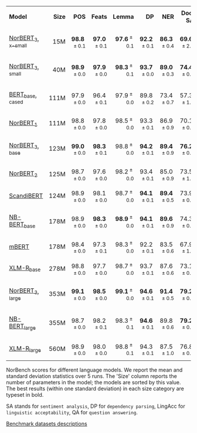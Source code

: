 <table>
<tbody>
<tr class="odd">
<td style="text-align: left;">
<p><strong>Model</strong></p></td>
<td style="text-align: right;"><strong>Size</strong></td>
<td style="text-align: right;"><strong>POS</strong></td>
<td style="text-align: right;"><strong>Feats</strong></td>
<td style="text-align: right;"><strong>Lemma</strong></td>
<td style="text-align: right;"><strong>DP</strong></td>
<td style="text-align: right;"><strong>NER</strong></td>
<td style="text-align: right;"><strong>Doc. SA</strong></td>
<td style="text-align: right;"><strong>Sent. SA</strong></td>
<td style="text-align: right;"><strong>TSA</strong></td>
<td style="text-align: right;"><strong>LingAcc</strong></td>
<td style="text-align: right;"><strong>QA</strong></td>
</tr>
<tr class="even">
<td style="text-align: left;">
<p><a href="https://huggingface.co/ltg/norbert3-xs">NorBERT<sub>3, x-small</sub></a></p></td>
<td style="text-align: right;">15M</td>
<td style="text-align: right;"><strong>98.8</strong><span class="math inline"><sup> ± 0.1</sup></span></td>
<td style="text-align: right;"><strong>97.0</strong><span class="math inline"><sup> ± 0.1</sup></span></td>
<td style="text-align: right;"><strong>97.6</strong><span class="math inline"><sup> ± 0.1</sup></span></td>
<td style="text-align: right;"><strong>92.2</strong><span class="math inline"><sup> ± 0.1</sup></span></td>
<td style="text-align: right;"><strong>86.3</strong><span class="math inline"><sup> ± 0.4</sup></span></td>
<td style="text-align: right;"><strong>69.6</strong><span class="math inline"><sup> ± 2.4</sup></span></td>
<td style="text-align: right;"><strong>66.2</strong><span class="math inline"><sup> ± 1.2</sup></span></td>
<td style="text-align: right;"><strong>43.2</strong><span class="math inline"><sup> ± 0.5</sup></span></td>
<td style="text-align: right;"><strong>47.1</strong><span class="math inline"><sup> ± 0.5</sup></span></td>
<td style="text-align: right;"><strong>65.6</strong><span class="math inline"><sup> ± 3.9</sup></span></td>
</tr>
<tr class="odd">
<td style="text-align: left;">
<p><a href="https://huggingface.co/ltg/norbert3-small">NorBERT<sub>3, small</sub></a></p></td>
<td style="text-align: right;">40M</td>
<td style="text-align: right;"><strong>98.9</strong><span class="math inline"><sup> ± 0.0</sup></span></td>
<td style="text-align: right;"><strong>97.9</strong><span class="math inline"><sup> ± 0.0</sup></span></td>
<td style="text-align: right;"><strong>98.3</strong><span class="math inline"><sup> ± 0.1</sup></span></td>
<td style="text-align: right;"><strong>93.7</strong><span class="math inline"><sup> ± 0.0</sup></span></td>
<td style="text-align: right;"><strong>89.0</strong><span class="math inline"><sup> ± 0.3</sup></span></td>
<td style="text-align: right;"><strong>74.4</strong><span class="math inline"><sup> ± 0.5</sup></span></td>
<td style="text-align: right;"><strong>71.9</strong><span class="math inline"><sup> ± 1.3</sup></span></td>
<td style="text-align: right;"><strong>48.9</strong><span class="math inline"><sup> ± 0.9</sup></span></td>
<td style="text-align: right;"><strong>55.9</strong><span class="math inline"><sup> ± 0.2</sup></span></td>
<td style="text-align: right;"><strong>80.5</strong><span class="math inline"><sup> ± 1.2</sup></span></td>
</tr>
<tr class="even">
<td style="text-align: left;">
<p><a href="https://huggingface.co/bert-base-cased">BERT<sub>base, cased</sub></a></p></td>
<td style="text-align: right;">111M</td>
<td style="text-align: right;">97.9<span class="math inline"><sup> ± 0.0</sup></span></td>
<td style="text-align: right;">96.4<span class="math inline"><sup> ± 0.1</sup></span></td>
<td style="text-align: right;">97.9<span class="math inline"><sup> ± 0.0</sup></span></td>
<td style="text-align: right;">89.8<span class="math inline"><sup> ± 0.2</sup></span></td>
<td style="text-align: right;">73.4<span class="math inline"><sup> ± 0.7</sup></span></td>
<td style="text-align: right;">57.3<span class="math inline"><sup> ± 1.4</sup></span></td>
<td style="text-align: right;">53.0<span class="math inline"><sup> ± 1.1</sup></span></td>
<td style="text-align: right;">23.2<span class="math inline"><sup> ± 2.2</sup></span></td>
<td style="text-align: right;">23.9<span class="math inline"><sup> ± 0.4</sup></span></td>
<td style="text-align: right;">44.9<span class="math inline"><sup> ± 2.2</sup></span></td>
</tr>
<tr class="odd">
<td style="text-align: left;">
<p><a href="https://huggingface.co/ltg/norbert">NorBERT<sub>1</sub></a></p></td>
<td style="text-align: right;">111M</td>
<td style="text-align: right;">98.8<span class="math inline"><sup> ± 0.0</sup></span></td>
<td style="text-align: right;">97.8<span class="math inline"><sup> ± 0.0</sup></span></td>
<td style="text-align: right;">98.5<span class="math inline"><sup> ± 0.0</sup></span></td>
<td style="text-align: right;">93.3<span class="math inline"><sup> ± 0.1</sup></span></td>
<td style="text-align: right;">86.9<span class="math inline"><sup> ± 0.9</sup></span></td>
<td style="text-align: right;">70.1<span class="math inline"><sup> ± 0.4</sup></span></td>
<td style="text-align: right;">70.7<span class="math inline"><sup> ± 0.9</sup></span></td>
<td style="text-align: right;">45.4<span class="math inline"><sup> ± 1.1</sup></span></td>
<td style="text-align: right;">35.9<span class="math inline"><sup> ± 1.7</sup></span></td>
<td style="text-align: right;">72.5<span class="math inline"><sup> ± 1.6</sup></span></td>
</tr>
<tr class="even">
<td style="text-align: left;">
<p><a href="https://huggingface.co/ltg/norbert3-base">NorBERT<sub>3, base</sub></a></p></td>
<td style="text-align: right;">123M</td>
<td style="text-align: right;"><strong>99.0</strong><span class="math inline"><sup> ± 0.0</sup></span></td>
<td style="text-align: right;"><strong>98.3</strong><span class="math inline"><sup> ± 0.1</sup></span></td>
<td style="text-align: right;">98.8<span class="math inline"><sup> ± 0.0</sup></span></td>
<td style="text-align: right;"><strong>94.2</strong><span class="math inline"><sup> ± 0.1</sup></span></td>
<td style="text-align: right;"><strong>89.4</strong><span class="math inline"><sup> ± 0.9</sup></span></td>
<td style="text-align: right;"><strong>76.2</strong><span class="math inline"><sup> ± 0.8</sup></span></td>
<td style="text-align: right;"><strong>74.4</strong><span class="math inline"><sup> ± 0.3</sup></span></td>
<td style="text-align: right;"><strong>50.2</strong><span class="math inline"><sup> ± 0.7</sup></span></td>
<td style="text-align: right;"><strong>59.2</strong><span class="math inline"><sup> ± 0.3</sup></span></td>
<td style="text-align: right;"><strong>86.2</strong><span class="math inline"><sup> ± 0.3</sup></span></td>
</tr>
<tr class="odd">
<td style="text-align: left;">
<p><a href="https://huggingface.co/ltg/norbert2">NorBERT<sub>2</sub></a></p></td>
<td style="text-align: right;">125M</td>
<td style="text-align: right;">98.7<span class="math inline"><sup> ± 0.0</sup></span></td>
<td style="text-align: right;">97.6<span class="math inline"><sup> ± 0.0</sup></span></td>
<td style="text-align: right;">98.2<span class="math inline"><sup> ± 0.0</sup></span></td>
<td style="text-align: right;">93.4<span class="math inline"><sup> ± 0.1</sup></span></td>
<td style="text-align: right;">85.0<span class="math inline"><sup> ± 0.9</sup></span></td>
<td style="text-align: right;">73.5<span class="math inline"><sup> ± 1.1</sup></span></td>
<td style="text-align: right;">72.5<span class="math inline"><sup> ± 1.5</sup></span></td>
<td style="text-align: right;">45.4<span class="math inline"><sup> ± 1.1</sup></span></td>
<td style="text-align: right;">56.1<span class="math inline"><sup> ± 0.3</sup></span></td>
<td style="text-align: right;">76.6<span class="math inline"><sup> ± 0.7</sup></span></td>
</tr>
<tr class="even">
<td style="text-align: left;">
<p><a href="https://huggingface.co/vesteinn/ScandiBERT">ScandiBERT</a></p></td>
<td style="text-align: right;">124M</td>
<td style="text-align: right;">98.9<span class="math inline"><sup> ± 0.0</sup></span></td>
<td style="text-align: right;">98.1<span class="math inline"><sup> ± 0.0</sup></span></td>
<td style="text-align: right;">98.7<span class="math inline"><sup> ± 0.0</sup></span></td>
<td style="text-align: right;"><strong>94.1</strong><span class="math inline"><sup> ± 0.1</sup></span></td>
<td style="text-align: right;"><strong>89.4</strong><span class="math inline"><sup> ± 0.5</sup></span></td>
<td style="text-align: right;">73.9<span class="math inline"><sup> ± 0.4</sup></span></td>
<td style="text-align: right;">71.6<span class="math inline"><sup> ± 1.3</sup></span></td>
<td style="text-align: right;">48.8<span class="math inline"><sup> ± 1.0</sup></span></td>
<td style="text-align: right;">57.1<span class="math inline"><sup> ± 0.4</sup></span></td>
<td style="text-align: right;">79.0<span class="math inline"><sup> ± 0.7</sup></span></td>
</tr>
<tr class="odd">
<td style="text-align: left;">
<p><a href="https://huggingface.co/NbAiLab/nb-bert-base">NB-BERT<sub>base</sub></a></p></td>
<td style="text-align: right;">178M</td>
<td style="text-align: right;">98.9<span class="math inline"><sup> ± 0.0</sup></span></td>
<td style="text-align: right;"><strong>98.3</strong><span class="math inline"><sup> ± 0.0</sup></span></td>
<td style="text-align: right;"><strong>98.9</strong><span class="math inline"><sup> ± 0.0</sup></span></td>
<td style="text-align: right;"><strong>94.1</strong><span class="math inline"><sup> ± 0.1</sup></span></td>
<td style="text-align: right;"><strong>89.6</strong><span class="math inline"><sup> ± 0.9</sup></span></td>
<td style="text-align: right;">74.3<span class="math inline"><sup> ± 0.6</sup></span></td>
<td style="text-align: right;">73.7<span class="math inline"><sup> ± 0.8</sup></span></td>
<td style="text-align: right;">49.2<span class="math inline"><sup> ± 1.3</sup></span></td>
<td style="text-align: right;">58.1<span class="math inline"><sup> ± 0.5</sup></span></td>
<td style="text-align: right;">79.1<span class="math inline"><sup> ± 1.2</sup></span></td>
</tr>
<tr class="even">
<td style="text-align: left;">
<p><a href="https://huggingface.co/bert-base-multilingual-cased">mBERT</a></p></td>
<td style="text-align: right;">178M</td>
<td style="text-align: right;">98.4<span class="math inline"><sup> ± 0.0</sup></span></td>
<td style="text-align: right;">97.3<span class="math inline"><sup> ± 0.1</sup></span></td>
<td style="text-align: right;">98.3<span class="math inline"><sup> ± 0.0</sup></span></td>
<td style="text-align: right;">92.2<span class="math inline"><sup> ± 0.1</sup></span></td>
<td style="text-align: right;">83.5<span class="math inline"><sup> ± 0.6</sup></span></td>
<td style="text-align: right;">67.9<span class="math inline"><sup> ± 1.2</sup></span></td>
<td style="text-align: right;">62.7<span class="math inline"><sup> ± 1.2</sup></span></td>
<td style="text-align: right;">39.6<span class="math inline"><sup> ± 1.3</sup></span></td>
<td style="text-align: right;">46.4<span class="math inline"><sup> ± 0.7</sup></span></td>
<td style="text-align: right;">76.5<span class="math inline"><sup> ± 0.9</sup></span></td>
</tr>
<tr class="odd">
<td style="text-align: left;">
<p><a href="https://huggingface.co/xlm-roberta-base">XLM-R<sub>base</sub></a></p></td>
<td style="text-align: right;">278M</td>
<td style="text-align: right;">98.8<span class="math inline"><sup> ± 0.0</sup></span></td>
<td style="text-align: right;">97.7<span class="math inline"><sup> ± 0.0</sup></span></td>
<td style="text-align: right;">98.7<span class="math inline"><sup> ± 0.0</sup></span></td>
<td style="text-align: right;">93.7<span class="math inline"><sup> ± 0.1</sup></span></td>
<td style="text-align: right;">87.6<span class="math inline"><sup> ± 0.6</sup></span></td>
<td style="text-align: right;">73.1<span class="math inline"><sup> ± 0.7</sup></span></td>
<td style="text-align: right;">72.2<span class="math inline"><sup> ± 0.3</sup></span></td>
<td style="text-align: right;">49.4<span class="math inline"><sup> ± 0.5</sup></span></td>
<td style="text-align: right;">58.6<span class="math inline"><sup> ± 0.3</sup></span></td>
<td style="text-align: right;">78.9<span class="math inline"><sup> ± 0.6</sup></span></td>
</tr>
<tr class="even">
<td style="text-align: left;">
<p><a href="https://huggingface.co/ltg/norbert3-large">NorBERT<sub>3, large</sub></a></p></td>
<td style="text-align: right;">353M</td>
<td style="text-align: right;"><strong>99.1</strong><span class="math inline"><sup> ± 0.0</sup></span></td>
<td style="text-align: right;"><strong>98.5</strong><span class="math inline"><sup> ± 0.0</sup></span></td>
<td style="text-align: right;"><strong>99.1</strong><span class="math inline"><sup> ± 0.0</sup></span></td>
<td style="text-align: right;"><strong>94.6</strong><span class="math inline"><sup> ± 0.1</sup></span></td>
<td style="text-align: right;"><strong>91.4</strong><span class="math inline"><sup> ± 0.5</sup></span></td>
<td style="text-align: right;"><strong>79.2</strong><span class="math inline"><sup> ± 0.7</sup></span></td>
<td style="text-align: right;"><strong>78.4</strong><span class="math inline"><sup> ± 0.6</sup></span></td>
<td style="text-align: right;"><strong>54.1</strong><span class="math inline"><sup> ± 0.6</sup></span></td>
<td style="text-align: right;"><strong>61.0</strong><span class="math inline"><sup> ± 0.4</sup></span></td>
<td style="text-align: right;"><strong>88.7</strong><span class="math inline"><sup> ± 0.8</sup></span></td>
</tr>
<tr class="odd">
<td style="text-align: left;">
<p><a href="https://huggingface.co/NbAiLab/nb-bert-large">NB-BERT<sub>large</sub></a></p></td>
<td style="text-align: right;">355M</td>
<td style="text-align: right;">98.7<span class="math inline"><sup> ± 0.0</sup></span></td>
<td style="text-align: right;">98.2<span class="math inline"><sup> ± 0.1</sup></span></td>
<td style="text-align: right;">98.3<span class="math inline"><sup> ± 0.1</sup></span></td>
<td style="text-align: right;"><strong>94.6</strong><span class="math inline"><sup> ± 0.1</sup></span></td>
<td style="text-align: right;">89.8<span class="math inline"><sup> ± 0.6</sup></span></td>
<td style="text-align: right;"><strong>79.2</strong><span class="math inline"><sup> ± 0.9</sup></span></td>
<td style="text-align: right;">77.5<span class="math inline"><sup> ± 0.7</sup></span></td>
<td style="text-align: right;"><strong>54.6</strong><span class="math inline"><sup> ± 0.7</sup></span></td>
<td style="text-align: right;">59.7<span class="math inline"><sup> ± 0.1</sup></span></td>
<td style="text-align: right;">87.0<span class="math inline"><sup> ± 0.5</sup></span></td>
</tr>
<tr class="even">
<td style="text-align: left;">
<p><a href="https://huggingface.co/xlm-roberta-large">XLM-R<sub>large</sub></a></p></td>
<td style="text-align: right;">560M</td>
<td style="text-align: right;">98.9<span class="math inline"><sup> ± 0.0</sup></span></td>
<td style="text-align: right;">98.0<span class="math inline"><sup> ± 0.0</sup></span></td>
<td style="text-align: right;">98.8<span class="math inline"><sup> ± 0.1</sup></span></td>
<td style="text-align: right;">94.3<span class="math inline"><sup> ± 0.1</sup></span></td>
<td style="text-align: right;">87.5<span class="math inline"><sup> ± 1.0</sup></span></td>
<td style="text-align: right;">76.8<span class="math inline"><sup> ± 0.6</sup></span></td>
<td style="text-align: right;">75.4<span class="math inline"><sup> ± 1.3</sup></span></td>
<td style="text-align: right;">52.3<span class="math inline"><sup> ± 0.6</sup></span></td>
<td style="text-align: right;">58.6<span class="math inline"><sup> ± 0.3</sup></span></td>
<td style="text-align: right;">84.8<span class="math inline"><sup> ± 0.5</sup></span></td>
</tr>

</tbody>
</table>

NorBench scores for different language models. We report the mean and standard deviation
statistics over 5 runs. The
'Size' column reports the number of parameters in the model; the models
are sorted by this value. The best
results (within one standard deviation) in each size category are typeset in
bold.

SA stands for `sentiment analysis`, DP for `dependency parsing`, LingAcc for `linguistic acceptability`, QA for `question answering`.

[Benchmark datasets descriptions](README.md)